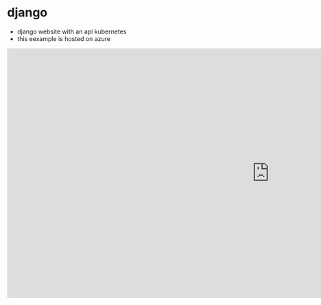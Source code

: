 # django

- django website with an api kubernetes
- this eexample is hosted on azure

<iframe width="1221" height="584" src="https://www.youtube.com/embed/DTEFYWCh_Xg" title="Nucamp Devops Final Workshop" frameborder="0" allow="accelerometer; autoplay; clipboard-write; encrypted-media; gyroscope; picture-in-picture; web-share" referrerpolicy="strict-origin-when-cross-origin" allowfullscreen></iframe>
